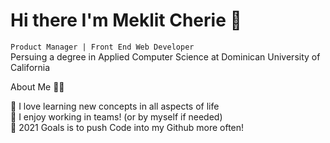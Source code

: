 # Hi there I'm Meklit Cherie 👋
```Product Manager | Front End Web Developer``` <br/>
Persuing a degree in Applied Computer Science at Dominican University of California

About Me 🙋🏻 <br/>

🔭 I love learning new concepts in all aspects of life <br/>
👯 I enjoy working in teams! (or by myself if needed) <br/>
🥅 2021 Goals is to push Code into my Github more often! <br/>


